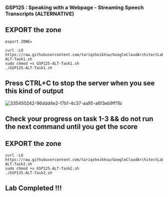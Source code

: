 ### GSP125 :  Speaking with a Webpage - Streaming Speech Transcripts  (ALTERNATIVE)


## EXPORT the zone
```
export ZONE=
```

```
curl -LO https://raw.githubusercontent.com/tariqsheikhsw/GoogleCloudArchitectLabs/main/Solutions/GSP125-ALT-Task1.sh
sudo chmod +x GSP125-ALT-Task1.sh
./GSP125-ALT-Task1.sh
```
## Press CTRL+C to stop the server when you see this kind of output

![335450242-96ddd4e2-f7b1-4c37-aa95-a6f3eb9ff11b](https://github.com/tariqsheikhsw/GoogleCloudArchitectLabs/assets/54164634/71c3127f-650a-40c2-8c09-0ce91158c5c6)

## Check your progress on task 1-3 && do not run the next command until you get the score

## EXPORT the zone
```
curl -LO https://raw.githubusercontent.com/tariqsheikhsw/GoogleCloudArchitectLabs/main/Solutions/GSP125-ALT-Task2.sh
sudo chmod +x GSP125-ALT-Task2.sh
./GSP125-ALT-Task2.sh
```

## Lab Completed !!!
